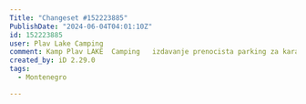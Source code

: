 ```yaml
---
Title: "Changeset #152223885"
PublishDate: "2024-06-04T04:01:10Z"
id: 152223885
user: Plav Lake Camping
comment: Kamp Plav LAKE  Camping   izdavanje prenocista parking za karavane i satore
created_by: iD 2.29.0
tags:
  - Montenegro

---
```

